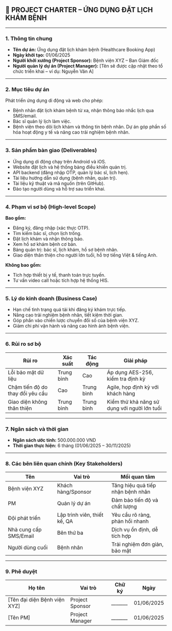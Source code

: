 ## 📄 **PROJECT CHARTER – ỨNG DỤNG ĐẶT LỊCH KHÁM BỆNH**

---

### **1. Thông tin chung**

* **Tên dự án:** Ứng dụng đặt lịch khám bệnh (Healthcare Booking App)
* **Ngày khởi tạo:** 01/06/2025
* **Người khởi xướng (Project Sponsor):** Bệnh viện XYZ – Ban Giám đốc
* **Người quản lý dự án (Project Manager):** \[Tên sẽ được cập nhật theo tổ chức triển khai – ví dụ: Nguyễn Văn A]

---

### **2. Mục tiêu dự án**

Phát triển ứng dụng di động và web cho phép:

* Bệnh nhân đặt lịch khám bệnh từ xa, nhận thông báo nhắc lịch qua SMS/email.
* Bác sĩ quản lý lịch làm việc.
* Bệnh viện theo dõi lịch khám và thông tin bệnh nhân.
  Dự án góp phần số hóa hoạt động y tế và nâng cao trải nghiệm bệnh nhân.

---

### **3. Sản phẩm bàn giao (Deliverables)**

* Ứng dụng di động chạy trên Android và iOS.
* Website đặt lịch và hệ thống bảng điều khiển quản trị.
* API backend (đăng nhập OTP, quản lý bác sĩ, lịch hẹn).
* Tài liệu hướng dẫn sử dụng (bệnh nhân, quản trị).
* Tài liệu kỹ thuật và mã nguồn (trên GitHub).
* Đào tạo người dùng và hỗ trợ sau triển khai.

---

### **4. Phạm vi sơ bộ (High-level Scope)**

**Bao gồm:**

* Đăng ký, đăng nhập (xác thực OTP).
* Tìm kiếm bác sĩ, chọn lịch trống.
* Đặt lịch khám và nhận thông báo.
* Xem hồ sơ khám bệnh cơ bản.
* Bảng quản trị: bác sĩ, lịch khám, hồ sơ bệnh nhân.
* Giao diện thân thiện cho người lớn tuổi, hỗ trợ tiếng Việt & tiếng Anh.

**Không bao gồm:**

* Tích hợp thiết bị y tế, thanh toán trực tuyến.
* Tư vấn video call hoặc tích hợp hệ thống HIS.

---

### **5. Lý do kinh doanh (Business Case)**

* Hạn chế tình trạng quá tải khi đăng ký khám trực tiếp.
* Nâng cao trải nghiệm bệnh nhân, tiết kiệm thời gian.
* Góp phần vào chiến lược chuyển đổi số của bệnh viện XYZ.
* Giảm chi phí vận hành và nâng cao hình ảnh bệnh viện.

---

### **6. Rủi ro sơ bộ**

| Rủi ro                           | Xác suất   | Tác động   | Giải pháp                                    |
| -------------------------------- | ---------- | ---------- | -------------------------------------------- |
| Lỗi bảo mật dữ liệu              | Trung bình | Cao        | Áp dụng AES-256, kiểm tra định kỳ            |
| Chậm tiến độ do thay đổi yêu cầu | Cao        | Trung bình | Agile, họp định kỳ với khách hàng            |
| Giao diện không thân thiện       | Trung bình | Trung bình | Kiểm thử khả năng sử dụng với người lớn tuổi |

---

### **7. Ngân sách và thời gian**

* **Ngân sách ước tính:** 500.000.000 VND
* **Thời gian thực hiện:** 6 tháng (01/06/2025 – 30/11/2025)

---

### **8. Các bên liên quan chính (Key Stakeholders)**

| Tên                    | Vai trò                      | Mối quan tâm                      |
| ---------------------- | ---------------------------- | --------------------------------- |
| Bệnh viện XYZ          | Khách hàng/Sponsor           | Tăng hiệu quả tiếp nhận bệnh nhân |
| PM                     | Quản lý dự án                | Đảm bảo tiến độ và chất lượng     |
| Đội phát triển         | Lập trình viên, thiết kế, QA | Yêu cầu rõ ràng, phản hồi nhanh   |
| Nhà cung cấp SMS/Email | Bên thứ ba                   | Dịch vụ ổn định, dễ tích hợp      |
| Người dùng cuối        | Bệnh nhân                    | Trải nghiệm đơn giản, bảo mật     |

---

### **9. Phê duyệt**

| Họ tên                        | Vai trò         | Chữ ký         | Ngày       |
| ----------------------------- | --------------- | -------------- | ---------- |
| \[Tên đại diện Bệnh viện XYZ] | Project Sponsor | \_\_\_\_\_\_\_ | 01/06/2025 |
| \[Tên PM]                     | Project Manager | \_\_\_\_\_\_\_ | 01/06/2025 |

